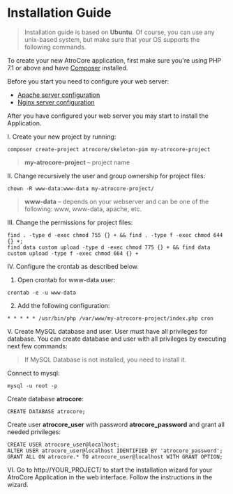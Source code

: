 # Installation Guide

> Installation guide is based on **Ubuntu**. Of course, you can use any unix-based system, but make sure that your OS supports the following commands.<br/>

To create your new AtroCore application, first make sure you're using PHP 7.1 or above and have [Composer](https://getcomposer.org/download/) installed.

Before you start you need to configure your web server:

- [Apache server configuration](https://github.com/atrocore/atrocore-docs/blob/master/en/administration/apache-server-configuration.md)
- [Nginx server configuration](https://github.com/atrocore/atrocore-docs/blob/master/en/administration/nginx-server-configuration.md)

After you have configured your web server you may start to install the Application.

I. Create your new project by running:
```
composer create-project atrocore/skeleton-pim my-atrocore-project
```
> **my-atrocore-project** – project name
   
II. Change recursively the user and group ownership for project files: 
```
chown -R www-data:www-data my-atrocore-project/
```
>**www-data** – depends on your webserver and can be one of the following: www, www-data, apache, etc.

III. Change the permissions for project files: 
```
find . -type d -exec chmod 755 {} + && find . -type f -exec chmod 644 {} +;
find data custom upload -type d -exec chmod 775 {} + && find data custom upload -type f -exec chmod 664 {} +
```     
IV. Configure the crontab as described below.

1. Open crontab for www-data user:
```
crontab -e -u www-data
``` 
2. Add the following configuration:
```      
* * * * * /usr/bin/php /var/www/my-atrocore-project/index.php cron 
```

V. Create MySQL database and user. User must have all privileges for database. You can create database and user with all privileges by executing next few commands:

> If MySQL Database is not installed, you need to install it.

Connect to mysql:
```
mysql -u root -p
```
Create database **atrocore**:
```
CREATE DATABASE atrocore;
```
Create user **atrocore_user** with password **atrocore_password** and grant all needed privileges:
```
CREATE USER atrocore_user@localhost;
ALTER USER atrocore_user@localhost IDENTIFIED BY 'atrocore_password';
GRANT ALL ON atrocore.* TO atrocore_user@localhost WITH GRANT OPTION;
```

VI. Go to http://YOUR_PROJECT/ to start the installation wizard for your AtroCore Application in the web interface. Follow the instructions in the wizard.
